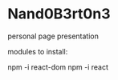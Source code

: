# Nand0B3rt0n3
 personal page presentation
 
 modules to install:
 
 npm -i react-dom
 npm  -i react
